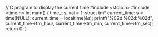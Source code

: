 // C program to display the current time 
#include <stdio.h> 
#include <time.h> 
  int main() 
{ 
    time_t s, val = 1; 
    struct tm* current_time; 
  s = time(NULL); 
  current_time = localtime(&s); 
  printf("%02d:%02d:%02d", 
           current_time->tm_hour, 
           current_time->tm_min, 
           current_time->tm_sec); 
    return 0; 
} 
